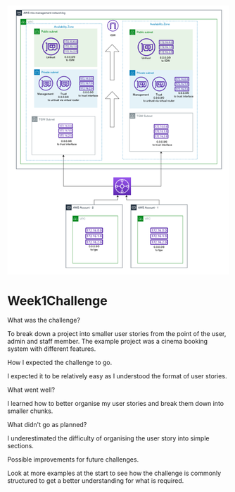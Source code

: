 ![Alt text](img/Palo-Alto-Routing.png)


# Week1Challenge

What was the challenge?

To break down a project into smaller user stories from the point of the user, admin and staff member.
The example project was a cinema booking system with different features.

How I expected the challenge to go.

I expected it to be relatively easy as I understood the format of user stories.

What went well?

I learned how to better organise my user stories and break them down into smaller chunks.

What didn't go as planned?

I underestimated the difficulty of organising the user story into simple sections.

Possible improvements for future challenges.

Look at more examples at the start to see how the challenge is commonly structured to get a better understanding for what is required.
